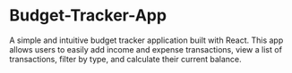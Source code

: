 # Budget-Tracker-App
A simple and intuitive budget tracker application built with React.  This app allows users to easily add income and expense transactions, view a list of transactions, filter by type, and calculate their current balance.
